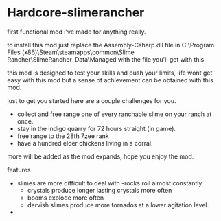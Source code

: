 # Hardcore-slimerancher
first functional mod i've made for anything really.

to install this mod just replace the Assembly-Csharp.dll file in C:\Program Files (x86)\Steam\steamapps\common\Slime Rancher\SlimeRancher_Data\Managed with the file you'll get with this.

this mod is designed to test your skills and push your limits, life wont get easy with this mod but a sense of achievement can be obtained with this mod.

just to get you started here are a couple challenges for you.
 - collect and free range one of every ranchable slime on your ranch at once.
 - stay in the indigo quarry for 72 hours straight (in game).
 - free range to the 28th 7zee rank
 - have a hundred elder chickens living in a corral.
 
 more will be added as the mod expands, hope you enjoy the mod.
 
 features
 - slimes are more difficult to deal with
    -rocks roll almost constantly
    - crystals produce longer lasting crystals more often
    - booms explode more often
    - dervish slimes produce more tornados at a lower agitation level.
  - 
